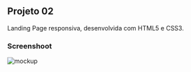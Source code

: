 ## Projeto 02
Landing Page responsiva, desenvolvida com HTML5 e CSS3.

### Screenshoot
![mockup](https://i.ibb.co/QQX6RWx/projeto2-mockup.png)
